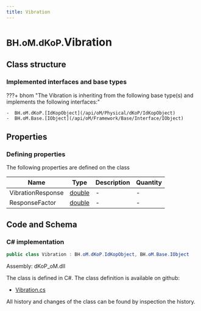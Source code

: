 ```yaml
---
title: Vibration
---
```


# <small>BH.oM.dKoP.</small>**Vibration**



## Class structure

### Implemented interfaces and base types

???+ bhom "The Vibration is inheriting from the following base type(s) and implements the following interfaces:"

    -  BH.oM.dKoP.[IdKopObject](/api/oM/Physical/dKoP/IdKopObject)
    -  BH.oM.Base.[IObject](/api/oM/Framework/Base/Interface/IObject)


## Properties



### Defining properties

The following properties are defined on the class

| Name             | Type             | Description      | Quantity         |
|------------------|------------------|------------------|------------------|
| VibrationResponse | [double](https://learn.microsoft.com/en-us/dotnet/api/System.Double?view=netstandard-2.0) | - | - |
| ResponseFactor | [double](https://learn.microsoft.com/en-us/dotnet/api/System.Double?view=netstandard-2.0) | - | - |


## Code and Schema

### C# implementation

``` C# title="C#"
public class Vibration : BH.oM.dKoP.IdKopObject, BH.oM.Base.IObject
```

Assembly: dKoP_oM.dll

The class is defined in C#. The class definition is available on github:

- [Vibration.cs](https://github.com/BHoM/dKoP_Toolkit/blob/develop/dKoP_oM/Perfomance\Vibration.cs)

All history and changes of the class can be found by inspection the history.
